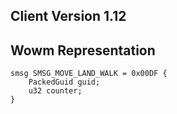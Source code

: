 ## Client Version 1.12

## Wowm Representation
```rust,ignore
smsg SMSG_MOVE_LAND_WALK = 0x00DF {
    PackedGuid guid;    
    u32 counter;    
}

```
